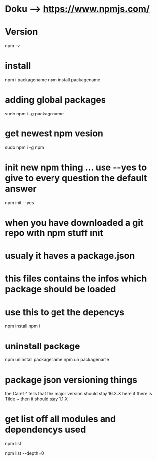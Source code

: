 # Doku --> https://www.npmjs.com/

# Version
npm -v

# install
npm i packagename
npm install packagename

# adding global packages
sudo npm i -g packagename

# get newest npm vesion
sudo npm i -g npm

# init new npm thing ... use --yes to give to every question the default answer
npm init --yes



# when you have downloaded a git repo with npm stuff init
# usualy it haves a package.json
# this files contains the infos which package should be loaded
# use this to get the depencys
npm install
npm i

# uninstall package
npm uninstall packagename
npm un packagename



# package json versioning things
the Caret ^ tells that the major version should stay 16.X.X here
if there is Tilde ~ then it should stay 1.1.X



# get list off all modules and dependencys used
npm list

npm list --depth=0